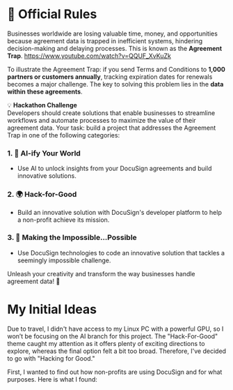 # 📜 Official Rules 

Businesses worldwide are losing valuable time, money, and opportunities because agreement data is trapped in inefficient systems, hindering decision-making and delaying processes. This is known as the **Agreement Trap**. https://www.youtube.com/watch?v=QQUF_XvKuZk

To illustrate the Agreement Trap: if you send Terms and Conditions to **1,000 partners or customers annually**, tracking expiration dates for renewals becomes a major challenge. The key to solving this problem lies in the **data within these agreements**.

💡 **Hackathon Challenge**  
Developers should create solutions that enable businesses to streamline workflows and automate processes to maximize the value of their agreement data. Your task: build a project that addresses the Agreement Trap in one of the following categories:

### 1. 🤖 **AI-ify Your World**
- Use AI to unlock insights from your DocuSign agreements and build innovative solutions.

### 2. 🌍 **Hack-for-Good**
- Build an innovative solution with DocuSign's developer platform to help a non-profit achieve its mission.

### 3. 🚀 **Making the Impossible...Possible**
- Use DocuSign technologies to code an innovative solution that tackles a seemingly impossible challenge.

Unleash your creativity and transform the way businesses handle agreement data! 🚀


# My Initial Ideas 
Due to travel, I didn't have access to my Linux PC with a powerful GPU, so I won’t be focusing on the AI branch for this project. The "Hack-For-Good" theme caught my attention as it offers plenty of exciting directions to explore, whereas the final option felt a bit too broad. Therefore, I've decided to go with "Hacking for Good."

First, I wanted to find out how non-profits are using DocuSign and for what purposes. Here is what I found: 
